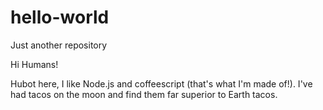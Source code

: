 # hello-world
Just another repository

Hi Humans!

Hubot here, I like Node.js and coffeescript (that's what I'm made of!).
I've had tacos on the moon and find them far superior to Earth tacos.

